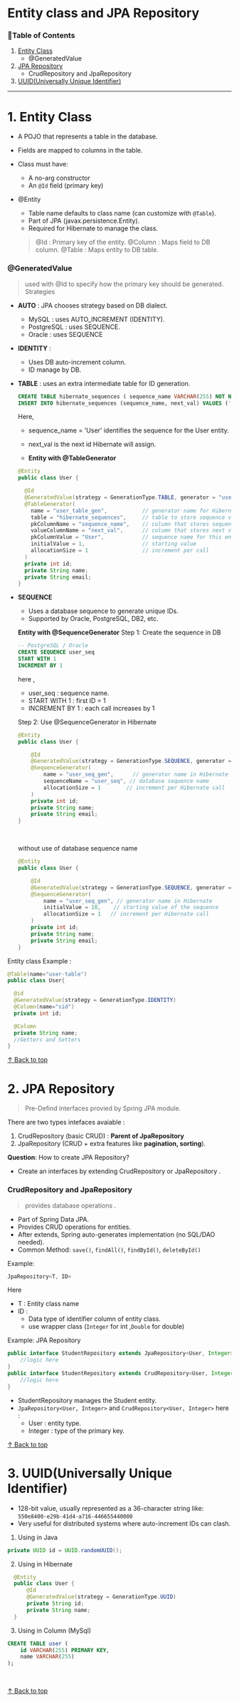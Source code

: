 
<h1 id="top">Entity class and JPA Repository</h1>
<h3>📑Table of Contents</h3>

1. [Entity Class](#entity)
   - @GeneratedValue
2. [JPA Repository](#jpa)
     - CrudRepository and JpaRepository
3. [UUID(Universally Unique Identifier)](#uuid)
---

<h1 id="entity">1. Entity Class</h1>

- A POJO that represents a table in the database.
- Fields are mapped to columns in the table.
- Class must have:
    - A no-arg constructor
    - An `@Id` field (primary key)
- @Entity 
  - Table name defaults to class name (can customize with `@Table`).
  - Part of JPA (javax.persistence.Entity).
  - Required for Hibernate to manage the class.
 
  > @Id : Primary key of the entity.
  > @Column : Maps field to DB column.
  > @Table : Maps entity to DB table.

<h3>@GeneratedValue</h3>

>used with @Id to specify how the primary key should be generated.
Strategies  

 * **AUTO** : JPA chooses strategy based on DB dialect.
     - MySQL : uses AUTO_INCREMENT (IDENTITY).
     - PostgreSQL : uses SEQUENCE.
     - Oracle : uses SEQUENCE
 * **IDENTITY** : 
     - Uses DB auto-increment column.
     - ID manage by DB.
 * **TABLE** : uses an extra intermediate table for  ID generation.
    ```sql
    CREATE TABLE hibernate_sequences ( sequence_name VARCHAR(255) NOT NULL, next_val BIGINT,PRIMARY KEY(sequence_name));
    INSERT INTO hibernate_sequences (sequence_name, next_val) VALUES ('User', 1);
    ```
      Here, 
      - sequence_name = 'User' identifies the sequence for the User entity.
      - next_val is the next id Hibernate will assign.

   - **Entity with @TableGenerator**
    ```java
    @Entity
    public class User {

      @Id
      @GeneratedValue(strategy = GenerationType.TABLE, generator = "user_table_gen")
      @TableGenerator(
        name = "user_table_gen",           // generator name for Hibernate
        table = "hibernate_sequences",     // table to store sequence values
        pkColumnName = "sequence_name",    // column that stores sequence names
        valueColumnName = "next_val",      // column that stores next value
        pkColumnValue = "User",            // sequence name for this entity
        initialValue = 1,                  // starting value
        allocationSize = 1                 // increment per call
      )
      private int id;
      private String name;
      private String email;
    }
    ```


* **SEQUENCE** 
  - Uses a database sequence to generate unique IDs.
  - Supported by Oracle, PostgreSQL, DB2, etc.

  **Entity with @SequenceGenerator**
    Step 1: Create the sequence in DB
    ```sql
    -- PostgreSQL / Oracle
    CREATE SEQUENCE user_seq
    START WITH 1
    INCREMENT BY 1
    ```
    here ,
    - user_seq : sequence name.
    - START WITH 1 : first ID = 1
    - INCREMENT BY 1 : each call increases by 1

    Step 2: Use @SequenceGenerator in Hibernate

    ```java
    @Entity
    public class User {

        @Id
        @GeneratedValue(strategy = GenerationType.SEQUENCE, generator = "user_seq_gen")
        @SequenceGenerator(
            name = "user_seq_gen",      // generator name in Hibernate
            sequenceName = "user_seq", // database sequence name
            allocationSize = 1        // increment per Hibernate call
        )
        private int id;
        private String name;
        private String email;
    }
    ```
    <br>

   without use of database sequence name
    ```java
    @Entity
    public class User {

        @Id
        @GeneratedValue(strategy = GenerationType.SEQUENCE, generator = "user_seq_gen")
        @SequenceGenerator(
            name = "user_seq_gen", // generator name in Hibernate
            initialValue = 10,    // starting value of the sequence
            allocationSize = 1   // increment per Hibernate call
        )
        private int id;
        private String name;
        private String email;
    }

    ```

Entity class Example : 

```java
@Table(name="user-table")
public class User{

  @id
  @GeneratedValue(strategy = GenerationType.IDENTITY)
  @Column(name="sid")
  private int id;

  @Column
  private String name;
  //Getters and Setters 
}
```

[↑ Back to top](#top)

<h1 id="jpa">2. JPA Repository</h1>

>Pre-Defind interfaces provied by Spring JPA module.

There are two types intefaces avaiable :
1. CrudRepository (basic CRUD)  : **Parent of JpaRepository**
2. JpaRepository (CRUD + extra features like **pagination, sorting**).

**Question**: How to create JPA Repository?
- Create an interfaces by extending CrudRepository or JpaRepository .


<h3>CrudRepository and JpaRepository</h3>

>provides database operations .
- Part of Spring Data JPA.
- Provides CRUD operations for entities.
- After extends, Spring auto-generates implementation (no SQL/DAO needed).
- Common Method: `save()`, `findAll()`, `findById()`, `deleteById()`



Example:

```java
JpaRepository<T, ID>
```
Here 
- T : Entity class name
- ID :
  - Data type of identifier column of entity class.
  - use wrapper class (`Integer` for int ,`Double` for double)

Example: JPA Repository
```java 
public interface StudentRepository extends JpaRepository<User, Integer> {
    //logic here 
}
public interface StudentRepository extends CrudRepository<User, Integer> {
    //logic here 
}
```
- StudentRepository manages the Student entity.
- `JpaRepository<User, Integer>` and `CrudRepository<User, Integer>` here :
  - User : entity type.
  - Integer : type of the primary key.


[↑ Back to top](#top)
<h1 id="uuid">3. UUID(Universally Unique Identifier)</h1>

- 128-bit value, usually represented as a 36-character string like: `550e8400-e29b-41d4-a716-446655440000`
- Very useful for distributed systems where auto-increment IDs can clash.



1. Using in Java

```java
private UUID id = UUID.randomUUID();
```

2. Using in Hibernate

```java
  @Entity
  public class User {
      @Id
      @GeneratedValue(strategy = GenerationType.UUID)
      private String id;
      private String name;
  }
```

3. Using in Column (MySql)

```sql
CREATE TABLE user (
    id VARCHAR(255) PRIMARY KEY,
    name VARCHAR(255)
);
```

<br>

[↑ Back to top](#top)   <br><br>
